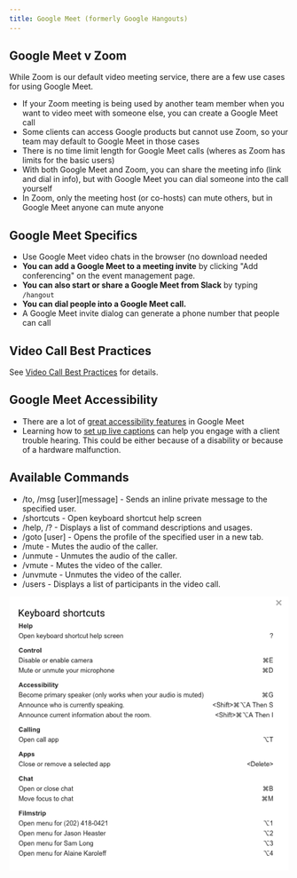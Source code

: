 ```yaml
---
title: Google Meet (formerly Google Hangouts)
---
```


## Google Meet v Zoom

While Zoom is our default video meeting service, there are a few use cases for using Google Meet.

-   If your Zoom meeting is being used by another team member when you want to video meet with someone else, you can create a Google Meet call
-   Some clients can access Google products but cannot use Zoom, so your team may default to Google Meet in those cases
-   There is no time limit length for Google Meet calls (wheres as Zoom has limits for the basic users)
-   With both Google Meet and Zoom, you can share the meeting info (link and dial in info), but with Google Meet you can dial someone into the call yourself
-   In Zoom, only the meeting host (or co-hosts) can mute others, but in Google Meet anyone can mute anyone

## Google Meet Specifics

-   Use Google Meet video chats in the browser (no download needed
-   **You can add a Google Meet to a meeting invite** by clicking "Add conferencing" on the event management page.
-   **You can also start or share a Google Meet from Slack** by typing `/hangout`
-   **You can dial people into a Google Meet call.**
-   A Google Meet invite dialog can generate a phone number that people can call

## Video Call Best Practices

See [Video Call Best Practices](../../company-policies/new-hire-orientation/video-call-best-practices.md) for details.

## Google Meet Accessibility

-   There are a lot of [great accessibility features](https://support.google.com/meet/answer/7313544) in Google Meet
-   Learning how to [set up live captions](https://support.google.com/meet/answer/9300310) can help you engage with a client trouble hearing. This could be either because of a disability or because of a hardware malfunction.

## Available Commands

-   /to, /msg \[user]\[message] - Sends an inline private message to the specified user.
-   /shortcuts - Open keyboard shortcut help screen
-   /help, /? - Displays a list of command descriptions and usages.
-   /goto \[user] - Opens the profile of the specified user in a new tab.
-   /mute - Mutes the audio of the caller.
-   /unmute - Unmutes the audio of the caller.
-   /vmute - Mutes the video of the caller.
-   /unvmute - Unmutes the video of the caller.
-   /users - Displays a list of participants in the video call.

![Hangouts shortcuts](../../assets/images/hangout-shortcuts.png "Hangouts shortcuts")
